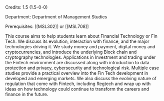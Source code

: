 Credits: 1.5 (1.5-0-0)

Department: Department of Management Studies

Prerequisites: [[MSL302]] or [[MSL708]]

This course aims to help students learn about Financial Technology or Fin Tech. We discuss its evolution, interaction with finance, and the major technologies driving it. We study money and payment, digital money and cryptocurrencies, and introduce the underlying Block chain and cryptography technologies. Applications in Investment and trading under the Fintech environment are discussed along with introduction to data protection and privacy, cybersecurity and technological risk. Multiple case studies provide a practical overview into the Fin Tech development in developed and emerging markets. We also discuss the evolving nature of regulation that come with Fintech, including Regtech and wrap up with ideas on how technology could continue to transform the careers and finance in the future.